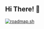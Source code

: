 ## Hi There! 👋

[![roadmap.sh](https://roadmap.sh/card/wide/64c2b6c46f9261e7b432c14b?variant=dark)](https://roadmap.sh)

<!--
**fotkamelno/fotkamelno** is a ✨ _special_ ✨ repository because its `README.md` (this file) appears on your GitHub profile.

Here are some ideas to get you started:

- 🔭 I’m currently working on ...
- 🌱 I’m currently learning ...
- 👯 I’m looking to collaborate on ...
- 🤔 I’m looking for help with ...
- 💬 Ask me about ...
- 📫 How to reach me: ...
- 😄 Pronouns: ...
- ⚡ Fun fact: ...
-->
